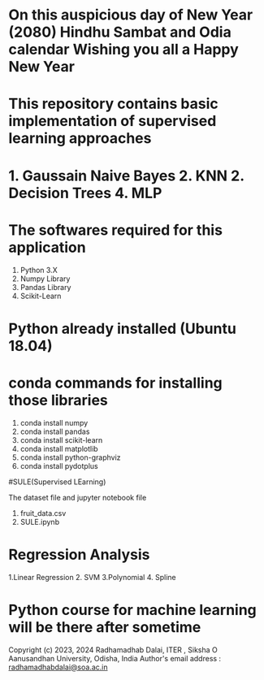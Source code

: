 # On this auspicious day of New Year (2080) Hindhu Sambat and Odia calendar Wishing you all a Happy New Year


# This repository contains basic implementation of supervised learning approaches 
# 1. Gaussain Naive Bayes 2. KNN 2. Decision Trees 4. MLP

# The softwares required for this application
1. Python 3.X
2. Numpy Library
3. Pandas Library
4. Scikit-Learn

# Python already installed (Ubuntu 18.04)
# conda commands for installing those libraries
1. conda install numpy
2. conda install pandas
3. conda install scikit-learn
4. conda install matplotlib
5. conda install python-graphviz
6. conda install pydotplus

#SULE(Supervised LEarning)

The dataset file and jupyter notebook file
1. fruit_data.csv
2. SULE.ipynb  

# Regression Analysis
1.Linear Regression
2. SVM
3.Polynomial
4. Spline


# Python course for machine learning will be there after sometime


Copyright (c) 2023, 2024 Radhamadhab Dalai, ITER , Siksha O Aanusandhan University, 
Odisha, India
Author's email address :  radhamadhabdalai@soa.ac.in

